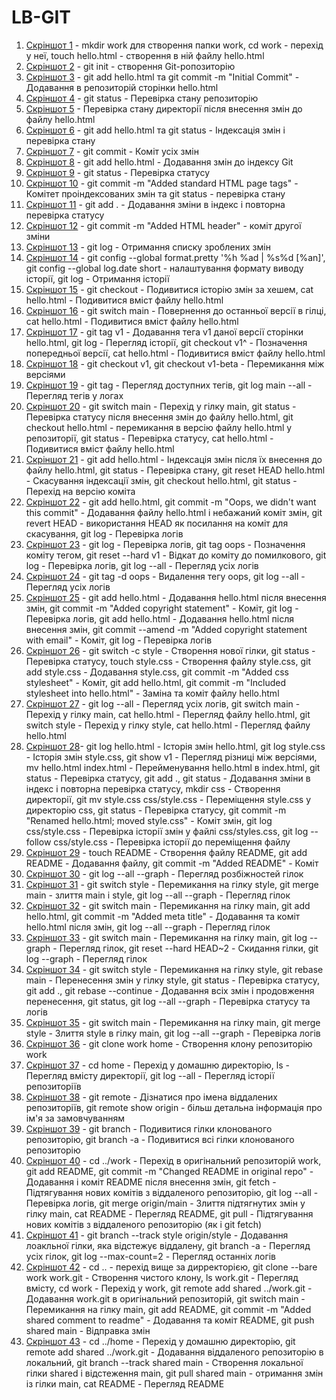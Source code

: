 # LB-GIT
1. [Скріншот 1](screenshots/1.png) - mkdir work для створення папки work, 
                cd work - перехід у неї, 
                touch hello.html - створення в ній файлу hello.html
2. [Скріншот 2](screenshots/2.png) - git init - створення Git-ропозиторію
3. [Скріншот 3](screenshots/3.png) - git add hello.html та git commit -m "Initial Commit" - Додавання в репозиторій сторінки hello.html
4. [Скріншот 4](screenshots/4.png) - git status - Перевірка стану репозиторію
5. [Скріншот 5](screenshots/5.png) - Перевірка стану директорії після внесення змін до файлу hello.html
6. [Скріншот 6](screenshots/6.png) - git add hello.html та git status - Індексація змін і перевірка стану
7. [Скріншот 7](screenshots/7.png) - git commit - Коміт усіх змін
8. [Скріншот 8](screenshots/8.png) - git add hello.html - Додавання змін до індексу Git
9. [Скріншот 9](screenshots/9.png) - git status - Перевірка статусу
10. [Скріншот 10](screenshots/10.png) - git commit -m "Added standard HTML page tags" - Комітет проіндексованих змін та git status - перевірка стану
11. [Скріншот 11](screenshots/11.png) - git add . - Додавання зміни в індекс і повторна перевірка статусу
12. [Скріншот 12](screenshots/12.png) - git commit -m "Added HTML header" - коміт другої зміни
13. [Скріншот 13](screenshots/13.png) - git log - Отримання списку зроблених змін
14. [Скріншот 14](screenshots/14.png) - git config --global format.pretty '%h %ad | %s%d [%an]', git config --global log.date short - налаштування формату виводу історії,
                  git log - Отримання історії
15. [Скріншот 15](screenshots/15.png) - git checkout <hash> - Подивитися історію змін за хешем,
                  cat hello.html - Подивитися вміст файлу hello.html
16. [Скріншот 16](screenshots/16.png) - git switch main - Повернення до останньої версії в гілці,
                  cat hello.html - Подивитися вміст файлу hello.html
17. [Скріншот 17](screenshots/17.png) - git tag v1 - Додавання тега v1 даної версії сторінки hello.html,
                  git log - Перегляд історії,
                  git checkout v1^ - Позначення попередньої версії,
                  cat hello.html - Подивитися вміст файлу hello.html
18. [Скріншот 18](screenshots/18.png) - git checkout v1, git checkout v1-beta - Перемикання між версіями
19. [Скріншот 19](screenshots/19.png) - git tag - Перегляд доступних тегів,
                  git log main --all - Перегляд тегів у логах
20. [Скріншот 20](screenshots/20.png) - git switch main - Перехід у гілку main,
                  git status - Перевірка статусу після внесення змін до файлу hello.html,
                  git checkout hello.html - перемикання в версію файлу hello.html у репозиторії,
                  git status - Перевірка статусу,
                  cat hello.html - Подивитися вміст файлу hello.html
21. [Скріншот 21](screenshots/21.png) - git add hello.html - Індексація змін після їх внесення до файлу hello.html,
                  git status - Перевірка стану,
                  git reset HEAD hello.html - Скасування індексації змін,
                  git checkout hello.html, git status - Перехід на версію коміта
22. [Скріншот 22](screenshots/22.png) - git add hello.html, git commit -m "Oops, we didn't want this commit" - Додавання файлу hello.html і небажаний коміт змін,
                  git revert HEAD - використання HEAD як посилання на коміт для скасування,
                  git log - Перевірка логів
23. [Скріншот 23](screenshots/23.png) - git log - Перевірка логів,
                  git tag oops - Позначення коміту тегом,
                  git reset --hard v1 - Відкат до коміту до помилкового,
                  git log - Перевірка логів,
                  git log --all - Перегляд усіх логів
24. [Скріншот 24](screenshots/24.png) - git tag -d oops - Видалення тегу oops,
                  git log --all - Перегляд усіх логів
25. [Скріншот 25](screenshots/25.png) - git add hello.html - Додавання hello.html після внесення змін,
                  git commit -m "Added copyright statement" - Коміт,
                  git log - Перевірка логів,
                  git add hello.html - Додавання hello.html після внесення змін,
                  git commit --amend -m "Added copyright statement with email" - Коміт,
                  git log - Перевірка логів
26. [Скріншот 26](screenshots/26.png) - git switch -c style - Створення нової гілки,
                  git status - Перевірка статусу,
                  touch style.css - Створення файлу style.css, 
                  git add style.css - Додавання style.css,
                  git commit -m "Added css stylesheet" - Коміт,
                  git add hello.html, git commit -m "Included stylesheet into hello.html" - Заміна та коміт файлу hello.html
27. [Скріншот 27](screenshots/27.png) - git log --all - Перегляд усіх логів,
                  git switch main - Перехід у гілку main,
                  cat hello.html - Перегляд файлу hello.html,
                  git switch style - Перехід у гілку style,
                  cat hello.html - Перегляд файлу hello.html
28. [Скріншот 28](screenshots/28.png)- git log hello.html - Історія змін hello.html,
                  git log style.css - Історія змін style.css,
                  git show v1 - Перегляд різниці між версіями,
                  mv hello.html index.html - Перейменування hello.html в index.html,
                  git status - Перевірка статусу,
                  git add ., git status - Додавання зміни в індекс і повторна перевірка статусу,
                  mkdir css - Створення директорії,
                  git mv style.css css/style.css - Переміщення style.css у директорію css,
                  git status - Перевірка статусу,
                  git commit -m "Renamed hello.html; moved style.css" - Коміт змін,
                  git log css/style.css - Перевірка історії змін у файлі css/styles.css,
                  git log --follow css/style.css - Перевірка історії до переміщення файлу
29. [Скріншот 29](screenshots/29.png) - touch README - Створення файлу README,
                  git add README - Додавання файлу,
                  git commit -m "Added README" - Коміт
30. [Скріншот 30](screenshots/30.png) - git log --all --graph - Перегляд розбіжностей гілок
31. [Скріншот 31](screenshots/31.png) - git switch style - Перемикання на гілку style,
                  git merge main - злиття main і style,
                  git log --all --graph - Перегляд гілок
32. [Скріншот 32](screenshots/32.png) - git switch main - Перемикання на гілку main,
                  git add hello.html, git commit -m "Added meta title" - Додавання та коміт hello.html після змін,
                  git log --all --graph - Перегляд гілок
33. [Скріншот 33](screenshots/33.png) - git switch main - Перемикання на гілку main,
                  git log --graph - Перегляд гілок,
                  git reset --hard HEAD~2 - Скидання гілки,
                  git log --graph - Перегляд гілок
34. [Скріншот 34](screenshots/34.png) - git switch style - Перемикання на гілку style,
                  git rebase main - Перенесення змін у гілку style,
                  git status - Перевірка статусу,
                  git add ., git rebase --continue - Додавання всіх змін і продовження перенесення,
                  git status, git log --all --graph - Перевірка статусу та логів
35. [Скріншот 35](screenshots/35.png) - git switch main - Перемикання на гілку main,
                  git merge style - Злиття style в гілку main,
                  git log --all --graph - Перевірка логів
36. [Скріншот 36](screenshots/36.png) - git clone work home - Створення клону репозиторію work
37. [Скріншот 37](screenshots/37.png) - cd home - Перехід у домашню директорію,
                  ls - Перегляд вмісту директорії,
                  git log --all - Перегляд історії репозиторіїв
38. [Скріншот 38](screenshots/38.png) - git remote - Дізнатися про імена віддалених репозиторіїв,
                  git remote show origin - більш детальна інформація про ім'я за замовчуванням
39. [Скріншот 39](screenshots/39.png) - git branch - Подивитися гілки клонованого репозиторію, 
                  git branch -a - Подивитися всі гілки клонованого репозиторію
40. [Скріншот 40](screenshots/40.png) - cd ../work - Перехід в оригінальний репозиторій work,
                  git add README, git commit -m "Changed README in original repo" - Додавання і коміт README після внесення змін,
                  git fetch - Підтягування нових комітів з віддаленого репозиторію,
                  git log --all - Перевірка логів,
                  git merge origin/main - Злиття підтягнутих змін у гілку main,
                  cat README - Перегляд README,
                  git pull - Підтягування нових комітів з віддаленого репозиторію (як і git fetch)
41. [Скріншот 41](screenshots/41.png) - git branch --track style origin/style - Додавання лоакльної гілки, яка відстежує віддалену,
                  git branch -a - Перегляд усіх гілок,
                  git log --max-count=2 - Перегляд останніх логів
42. [Скріншот 42](screenshots/42.png) - cd .. - перехід вище за дирректорією,
                  git clone --bare work work.git - Створення чистого клону,
                  ls work.git - Перегляд вмісту,
                  cd work - Перехід у work,
                  git remote add shared ../work.git - Додавання work.git в оригінальний репозиторій,
                  git switch main - Перемикання на гілку main,
                  git add README, git commit -m "Added shared comment to readme" - Додавання та коміт README,
                  git push shared main - Відправка змін                  
43. [Скріншот 43](screenshots/43.png) - cd ../home - Перехід у домашню директорію,
                  git remote add shared ../work.git - Додавання віддаленого репозиторію в локальний,
                  git branch --track shared main - Створення локальної гілки shared і відстеження main,
                  git pull shared main - отримання змін із гілки main,
                  cat README - Перегляд README
